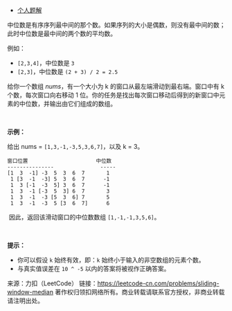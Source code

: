 * [个人题解](https://leetcode-cn.com/problems/sliding-window-median/solution/cha-ru-pai-xu-er-fen-cha-zhao-multiset-by-lzh_yves/)

中位数是有序序列最中间的那个数。如果序列的大小是偶数，则没有最中间的数；此时中位数是最中间的两个数的平均数。

例如：

* ```[2,3,4]```，中位数是 ```3```
* ```[2,3]```，中位数是 ```(2 + 3) / 2 = 2.5```

给你一个数组 *nums*，有一个大小为 k 的窗口从最左端滑动到最右端。窗口中有 k 个数，每次窗口向右移动 1 位。你的任务是找出每次窗口移动后得到的新窗口中元素的中位数，并输出由它们组成的数组。

 

**示例：**

给出 nums = ```[1,3,-1,-3,5,3,6,7]```，以及 k = 3。
```
窗口位置                      中位数
---------------               -----
[1  3  -1] -3  5  3  6  7       1
 1 [3  -1  -3] 5  3  6  7      -1
 1  3 [-1  -3  5] 3  6  7      -1
 1  3  -1 [-3  5  3] 6  7       3
 1  3  -1  -3 [5  3  6] 7       5
 1  3  -1  -3  5 [3  6  7]      6
 ```
 因此，返回该滑动窗口的中位数数组 ```[1,-1,-1,3,5,6]```。

 

**提示：**

* 你可以假设 ```k``` 始终有效，即：```k``` 始终小于输入的非空数组的元素个数。
* 与真实值误差在 ```10 ^ -5``` 以内的答案将被视作正确答案。

来源：力扣（LeetCode）
链接：https://leetcode-cn.com/problems/sliding-window-median
著作权归领扣网络所有。商业转载请联系官方授权，非商业转载请注明出处。
